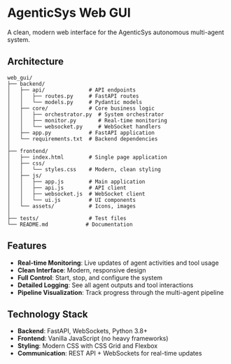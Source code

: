 # AgenticSys Web GUI

A clean, modern web interface for the AgenticSys autonomous multi-agent system.

## Architecture

```
web_gui/
├── backend/
│   ├── api/              # API endpoints
│   │   ├── routes.py     # FastAPI routes
│   │   └── models.py     # Pydantic models
│   ├── core/             # Core business logic
│   │   ├── orchestrator.py  # System orchestrator
│   │   ├── monitor.py       # Real-time monitoring
│   │   └── websocket.py     # WebSocket handlers
│   ├── app.py            # FastAPI application
│   └── requirements.txt  # Backend dependencies
│
├── frontend/
│   ├── index.html        # Single page application
│   ├── css/
│   │   └── styles.css    # Modern, clean styling
│   ├── js/
│   │   ├── app.js        # Main application
│   │   ├── api.js        # API client
│   │   ├── websocket.js  # WebSocket client
│   │   └── ui.js         # UI components
│   └── assets/           # Icons, images
│
├── tests/                # Test files
└── README.md            # Documentation
```

## Features

- **Real-time Monitoring**: Live updates of agent activities and tool usage
- **Clean Interface**: Modern, responsive design
- **Full Control**: Start, stop, and configure the system
- **Detailed Logging**: See all agent outputs and tool interactions
- **Pipeline Visualization**: Track progress through the multi-agent pipeline

## Technology Stack

- **Backend**: FastAPI, WebSockets, Python 3.8+
- **Frontend**: Vanilla JavaScript (no heavy frameworks)
- **Styling**: Modern CSS with CSS Grid and Flexbox
- **Communication**: REST API + WebSockets for real-time updates